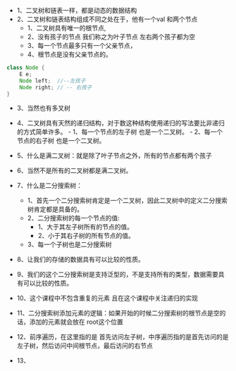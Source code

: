 - 1、二叉树和链表一样，都是动态的数据结构
- 2、二叉树和链表结构组成不同之处在于，他有一个val 和两个节点 
    - 1、二叉树具有唯一的根节点,
    - 2、没有孩子的节点 我们称之为叶子节点 左右两个孩子都为空
    - 3、每一个节点最多只有一个父亲节点，
    - 4、根节点是没有父亲节点的。
    
```java
class Node {
    E e;
    Node left;  //--左孩子
    Node right; // -- 右孩子
}
```
- 3、当然也有多叉树

- 4、二叉树具有天然的递归结构，对于数这种结构使用递归的写法要比非递归的方式简单许多。
        - 1、每一个节点的左子树 也是一个二叉树。
        - 2、每一个节点的右子树 也是一个二叉树。
        
- 5、什么是满二叉树：就是除了叶子节点之外，所有的节点都有两个孩子

- 6、当然不是所有的二叉树都是满二叉树。

- 7、什么是二分搜索树：
    - 1、首先一个二分搜索树肯定是一个二叉树，因此二叉树中的定义二分搜索树肯定都是具备的。
    - 2、二分搜索树的每一个节点的值:
        - 1、大于其左子树所有的节点的值。
        - 2、小于其右子树的所有节点的值。
    - 3、每一个子树也是二分搜索树

- 8、让我们的存储的数据具有可以比较的性质。

- 9、我们的这个二分搜索树是支持泛型的，不是支持所有的类型，数据需要具有可以比较的性质。

- 10、这个课程中不包含重复的元素 且在这个课程中关注递归的实现

- 11、二分搜索树添加元素的逻辑：如果开始的时候二分搜索树的根节点是空的话，添加的元素就会放在 root这个位置 

- 12、前序遍历，在这里指的是 首先访问左子树，中序遍历指的是首先访问的是 左子树，然后访问中间根节点，最后访问的右节点

- 13、

        


